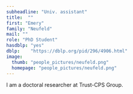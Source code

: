 ```yaml
---
subheadline: "Univ. assistant"
title:  ""
first: "Emery"
family: "Neufeld"
mail: ""
role: "PhD Student"
hasdblp: "yes"
dblp:    "https://dblp.org/pid/296/4906.html"
image:
  thumb: "people_pictures/neufeld.png"
  homepage: "people_pictures/neufeld.png"
---
```


<!--more-->

I am a doctoral researcher at Trust-CPS Group.
